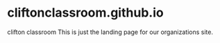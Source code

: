 # cliftonclassroom.github.io
clifton classroom
This is just the landing page for our organizations site.
